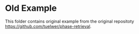 # Old Example
This folder contains original example from the original repositoty https://github.com/tuelwer/phase-retrieval.